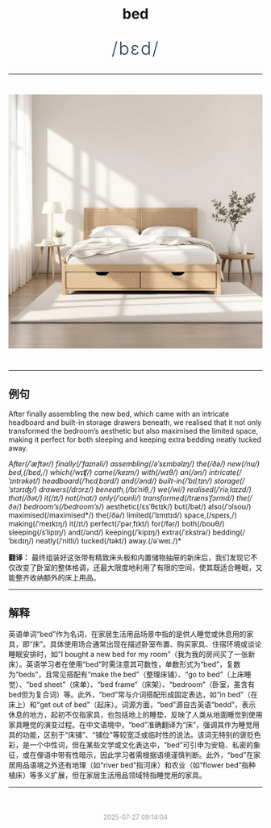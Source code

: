 <div align="center">

# bed

<div style="margin: 30px 0;">
<h1 style="font-size: 2.5em; font-weight: 300; letter-spacing: 2px; margin: 0; color: #2c3e50;">
/bɛd/
</h1>
</div>

</div>

---

<div align="center" style="margin: 40px 0;">

![bed](images/bed.png)

</div>

---

## 例句

After finally assembling the new bed, which came with an intricate headboard and built-in storage drawers beneath, we realised that it not only transformed the bedroom’s aesthetic but also maximised the limited space, making it perfect for both sleeping and keeping extra bedding neatly tucked away.

*After(/ˈæftər/) finally(/ˈfaɪnəli/) assembling(/əˈsɛmbəlɪŋ/) the(/ðə/) new(/nu/) bed,(/bɛd,/) which(/wɪʧ/) came(/keɪm/) with(/wɪθ/) an(/ən/) intricate(/ˈɪntrəkət/) headboard(/ˈhɛdˌbɔrd/) and(/ənd/) built-in(/ˈbɪlˌtɪn/) storage(/ˈstɔrɪʤ/) drawers(/drɔrz/) beneath,(/bɪˈniθ,/) we(/wi/) realised(/ˈriəˌlaɪzd/) that(/ðət/) it(/ɪt/) not(/nɑt/) only(/ˈoʊnli/) transformed(/trænsˈfɔrmd/) the(/ðə/) bedroom’s(/bedroom’s*/) aesthetic(/ɛsˈθɛtɪk/) but(/bət/) also(/ˈɔlsoʊ/) maximised(/maximised*/) the(/ðə/) limited(/ˈlɪmɪtɪd/) space,(/speɪs,/) making(/ˈmeɪkɪŋ/) it(/ɪt/) perfect(/ˈpərˌfɪkt/) for(/fər/) both(/boʊθ/) sleeping(/sˈlipɪŋ/) and(/ənd/) keeping(/ˈkipɪŋ/) extra(/ˈɛkstrə/) bedding(/ˈbɛdɪŋ/) neatly(/ˈnitli/) tucked(/təkt/) away.(/əˈweɪ./)*

**翻译：** 最终组装好这张带有精致床头板和内置储物抽屉的新床后，我们发现它不仅改变了卧室的整体格调，还最大限度地利用了有限的空间，使其既适合睡眠，又能整齐收纳额外的床上用品。

---

## 解释

英语单词“bed”作为名词，在家居生活用品场景中指的是供人睡觉或休息用的家具，即“床”。具体使用场合通常出现在描述卧室布置、购买家具、住宿环境或谈论睡眠安排时，如“I bought a new bed for my room”（我为我的房间买了一张新床）。英语学习者在使用“bed”时需注意其可数性，单数形式为“bed”，复数为“beds”，且常见搭配有“make the bed”（整理床铺）、“go to bed”（上床睡觉）、“bed sheet”（床单）、“bed frame”（床架）、“bedroom”（卧室，虽含有bed但为复合词）等。此外，“bed”常与介词搭配形成固定表达，如“in bed”（在床上）和“get out of bed”（起床）。词源方面，“bed”源自古英语“bedd”，表示休息的地方，起初不仅指家具，也包括地上的睡垫，反映了人类从地面睡觉到使用家具睡觉的演变过程。在中文语境中，“bed”准确翻译为“床”，强调其作为睡觉用具的功能，区别于“床铺”、“铺位”等较宽泛或临时性的说法。该词无特别的褒贬色彩，是一个中性词，但在某些文学或文化表达中，“bed”可引申为安稳、私密的象征，或在俚语中带有性暗示，因此学习者需根据语境谨慎判断。此外，“bed”在家居用品语境之外还有地理（如“river bed”指河床）和农业（如“flower bed”指种植床）等多义扩展，但在家居生活用品领域特指睡觉用的家具。


---

<div align="center" style="margin-top: 50px;">
<small style="color: #999; font-size: 0.9em;">2025-07-27 09:14:04</small>
</div>
